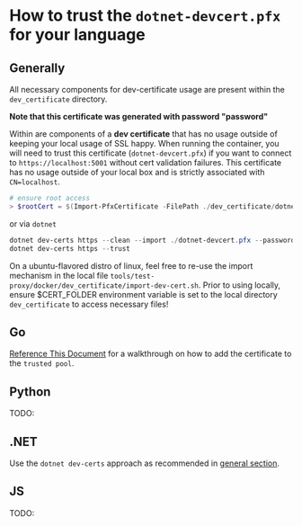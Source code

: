 # How to trust the `dotnet-devcert.pfx` for your language

## Generally

All necessary components for dev-certificate usage are present within the `dev_certificate` directory.

**Note that this certificate was generated with password "password"**

Within are components of a **dev certificate** that has no usage outside of keeping your local usage of SSL happy. When running the container, you will need to trust this certificate (`dotnet-devcert.pfx`) if you want to connect to `https://localhost:5001` without cert validation failures. This certificate has no usage outside of your local box and is strictly associated with `CN=localhost`.

```powershell
# ensure root access
> $rootCert = $(Import-PfxCertificate -FilePath ./dev_certificate/dotnet-devcert.pfx -CertStoreLocation 'Cert:\LocalMachine\Root')
```

or via `dotnet`

```powershell
dotnet dev-certs https --clean --import ./dotnet-devcert.pfx --password="password"
dotnet dev-certs https --trust
```

On a ubuntu-flavored distro of linux, feel free to re-use the import mechanism in the local file `tools/test-proxy/docker/dev_certificate/import-dev-cert.sh`. Prior to using locally, ensure $CERT_FOLDER environment variable is set to the local directory `dev_certificate` to access necessary files!

## Go

[Reference This Document](https://forfuncsake.github.io/post/2017/08/trust-extra-ca-cert-in-go-app/) for a walkthrough on how to add the certificate to the `trusted pool`.

## Python

TODO:

## .NET

Use the `dotnet dev-certs` approach as recommended in [general section](#generally).

## JS

TODO:
